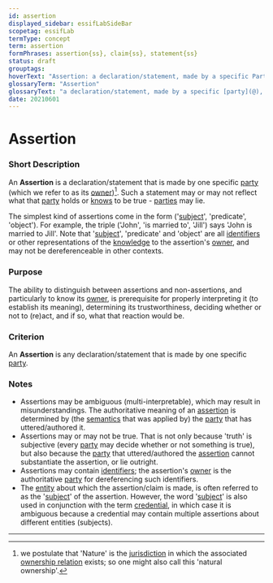 ```yaml
---
id: assertion
displayed_sidebar: essifLabSideBar
scopetag: essifLab
termType: concept
term: assertion
formPhrases: assertion{ss}, claim{ss}, statement{ss}
status: draft
grouptags:
hoverText: "Assertion: a declaration/statement, made by a specific Party, that something is the case."
glossaryTerm: "Assertion"
glossaryText: "a declaration/statement, made by a specific [party](@), that something is the case."
date: 20210601
---
```


# Assertion


### Short Description

An **Assertion** is a declaration/statement that is made by one specific [party](@) (which we refer to as its [owner](@))[^1]. Such a statement may or may not reflect what that [party](@) holds or [knows](knowledge@) to be true - [parties](@) may lie.

The simplest kind of assertions come in the form ('[subject](@)', 'predicate', 'object'). For example, the triple ('John', 'is married to', 'Jill') says 'John is married to Jill'. Note that '[subject](@)', 'predicate' and 'object' are all [identifiers](@) or other representations of the [knowledge](@) to the assertion's [owner](@), and may not be dereferenceable in other contexts.

### Purpose

The ability to distinguish between assertions and non-assertions, and particularly to know its [owner](@), is prerequisite for properly interpreting it (to establish its meaning), determining its trustworthiness, deciding whether or not to (re)act, and if so, what that reaction would be.

### Criterion

An **Assertion** is any declaration/statement that is made by one specific [party](@).

### Notes

- Assertions may be ambiguous (multi-interpretable), which may result in misunderstandings. The authoritative meaning of an [assertion](@) is determined by (the [semantics](@) that was applied by) the [party](@) that has uttered/authored it.
- Assertions may or may not be true. That is not only because 'truth' is subjective (every [party](@) may decide whether or not something is true), but also because the [party](@) that uttered/authored the [assertion](@) cannot substantiate the assertion, or lie outright.
- Assertions may contain [identifiers](@); the assertion's [owner](@) is the authoritative [party](@) for dereferencing such identifiers.
- The [entity](@) about which the assertion/claim is made, is often referred to as the '[subject](@)' of the assertion. However, the word '[subject](@)' is also used in conjunction with the term [credential](@), in which case it is ambiguous because a credential may contain multiple assertions about different entities (subjects).

-----
[^1]: we postulate that 'Nature' is the [jurisdiction](@) in which the associated [ownership relation](ownership@) exists; so one might also call this 'natural ownership'.
